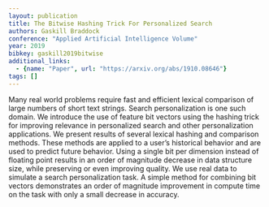 ```yaml
---
layout: publication
title: The Bitwise Hashing Trick For Personalized Search
authors: Gaskill Braddock
conference: "Applied Artificial Intelligence Volume"
year: 2019
bibkey: gaskill2019bitwise
additional_links:
  - {name: "Paper", url: "https://arxiv.org/abs/1910.08646"}
tags: []
---
```

<p>Many real world problems require fast and efficient lexical
comparison of large numbers of short text strings. Search
personalization is one such domain. We introduce the use of feature bit
vectors using the hashing trick for improving relevance in personalized
search and other personalization applications. We present results of
several lexical hashing and comparison methods. These methods are
applied to a user’s historical behavior and are used to predict future
behavior. Using a single bit per dimension instead of floating point
results in an order of magnitude decrease in data structure size, while
preserving or even improving quality. We use real data to simulate a
search personalization task. A simple method for combining bit vectors
demonstrates an order of magnitude improvement in compute time on the
task with only a small decrease in accuracy.</p>
